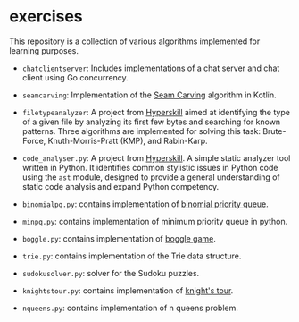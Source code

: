 # exercises

This repository is a collection of various algorithms implemented for learning purposes.
  
* ```chatclientserver```: Includes implementations of a chat server and chat client using Go concurrency.

* ```seamcarving```: Implementation of the [Seam Carving](https://andrewdcampbell.github.io/seam-carving) algorithm in Kotlin.

* ```filetypeanalyzer```: A project from [Hyperskill](https://hyperskill.org/projects/357) aimed at identifying the type of a given file by analyzing its first few bytes and searching for known patterns. Three algorithms are implemented for solving this task: Brute-Force, Knuth-Morris-Pratt (KMP), and Rabin-Karp.

* ```code_analyser.py```: A project from [Hyperskill](https://hyperskill.org/projects/112). A simple static analyzer tool written in Python. It identifies common stylistic issues in Python code using the ```ast``` module, designed to provide a general understanding of static code analysis and expand Python competency.

* ```binomialpq.py```: contains implementation of [binomial priority queue](https://web.stanford.edu/class/cs106x/res/handouts/25-Assignment-5-PQueue.pdf).

* ```minpq.py```: contains implementation of minimum priority queue in python.

* ```boggle.py```: contains implementation of [boggle game](https://en.wikipedia.org/wiki/Boggle).

* ```trie.py```: contains implementation of the Trie data structure.

* ```sudokusolver.py```: solver for the Sudoku puzzles.

* ```knightstour.py```: contains implementation of [knight's tour](https://en.wikipedia.org/wiki/Knight's_tour).

* ```nqueens.py```: contains implementation of n queens problem.
